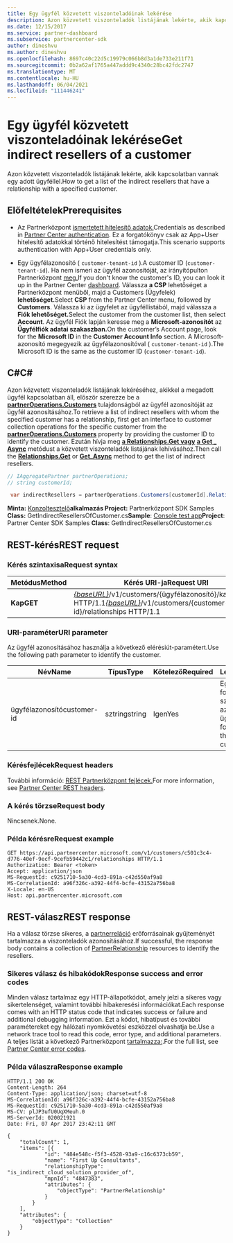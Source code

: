 ```yaml
---
title: Egy ügyfél közvetett viszonteladóinak lekérése
description: Azon közvetett viszonteladók listájának lekérte, akik kapcsolatban vannak egy adott ügyféllel.
ms.date: 12/15/2017
ms.service: partner-dashboard
ms.subservice: partnercenter-sdk
author: dineshvu
ms.author: dineshvu
ms.openlocfilehash: 8697c40c22d5c19979c066b8d3a1de733e211f71
ms.sourcegitcommit: 0b2a62af1765a447addd9c4340c28bc42fdc2747
ms.translationtype: MT
ms.contentlocale: hu-HU
ms.lasthandoff: 06/04/2021
ms.locfileid: "111446241"
---
```

# <a name="get-indirect-resellers-of-a-customer"></a><span data-ttu-id="4df64-103">Egy ügyfél közvetett viszonteladóinak lekérése</span><span class="sxs-lookup"><span data-stu-id="4df64-103">Get indirect resellers of a customer</span></span>

<span data-ttu-id="4df64-104">Azon közvetett viszonteladók listájának lekérte, akik kapcsolatban vannak egy adott ügyféllel.</span><span class="sxs-lookup"><span data-stu-id="4df64-104">How to get a list of the indirect resellers that have a relationship with a specified customer.</span></span>

## <a name="prerequisites"></a><span data-ttu-id="4df64-105">Előfeltételek</span><span class="sxs-lookup"><span data-stu-id="4df64-105">Prerequisites</span></span>

- <span data-ttu-id="4df64-106">Az Partnerközpont [ismertetett hitelesítő adatok.](partner-center-authentication.md)</span><span class="sxs-lookup"><span data-stu-id="4df64-106">Credentials as described in [Partner Center authentication](partner-center-authentication.md).</span></span> <span data-ttu-id="4df64-107">Ez a forgatókönyv csak az App+User hitelesítő adatokkal történő hitelesítést támogatja.</span><span class="sxs-lookup"><span data-stu-id="4df64-107">This scenario supports authentication with App+User credentials only.</span></span>

- <span data-ttu-id="4df64-108">Egy ügyfélazonosító ( `customer-tenant-id` ).</span><span class="sxs-lookup"><span data-stu-id="4df64-108">A customer ID (`customer-tenant-id`).</span></span> <span data-ttu-id="4df64-109">Ha nem ismeri az ügyfél azonosítóját, az irányítópulton Partnerközpont [meg.](https://partner.microsoft.com/dashboard)</span><span class="sxs-lookup"><span data-stu-id="4df64-109">If you don't know the customer's ID, you can look it up in the Partner Center [dashboard](https://partner.microsoft.com/dashboard).</span></span> <span data-ttu-id="4df64-110">Válassza **a CSP** lehetőséget a Partnerközpont menüből, majd a Customers (Ügyfelek) **lehetőséget.**</span><span class="sxs-lookup"><span data-stu-id="4df64-110">Select **CSP** from the Partner Center menu, followed by **Customers**.</span></span> <span data-ttu-id="4df64-111">Válassza ki az ügyfelet az ügyféllistából, majd válassza a **Fiók lehetőséget.**</span><span class="sxs-lookup"><span data-stu-id="4df64-111">Select the customer from the customer list, then select **Account**.</span></span> <span data-ttu-id="4df64-112">Az ügyfél Fiók lapján keresse meg a **Microsoft-azonosítót** az **Ügyfélfiók adatai szakaszban.**</span><span class="sxs-lookup"><span data-stu-id="4df64-112">On the customer’s Account page, look for the **Microsoft ID** in the **Customer Account Info** section.</span></span> <span data-ttu-id="4df64-113">A Microsoft-azonosító megegyezik az ügyfélazonosítóval ( `customer-tenant-id` ).</span><span class="sxs-lookup"><span data-stu-id="4df64-113">The Microsoft ID is the same as the customer ID  (`customer-tenant-id`).</span></span>

## <a name="c"></a><span data-ttu-id="4df64-114">C\#</span><span class="sxs-lookup"><span data-stu-id="4df64-114">C\#</span></span>

<span data-ttu-id="4df64-115">Azon közvetett viszonteladók listájának lekéréséhez, akikkel a megadott ügyfél kapcsolatban áll, először szerezze be a [**partnerOperations.Customers**](/dotnet/api/microsoft.store.partnercenter.ipartner.relationships) tulajdonságból az ügyfél azonosítóját az ügyfél azonosításához.</span><span class="sxs-lookup"><span data-stu-id="4df64-115">To retrieve a list of indirect resellers with whom the specified customer has a relationship, first get an interface to customer collection operations for the specific customer from the [**partnerOperations.Customers**](/dotnet/api/microsoft.store.partnercenter.ipartner.relationships) property by providing the customer ID to identify the customer.</span></span> <span data-ttu-id="4df64-116">Ezután hívja meg [**a Relationships.Get vagy**](/dotnet/api/microsoft.store.partnercenter.relationships.icustomerrelationshipcollection.get) [**a Get \_ Async**](/dotnet/api/microsoft.store.partnercenter.relationships.icustomerrelationshipcollection.getasync) metódust a közvetett viszonteladók listájának lehívásához.</span><span class="sxs-lookup"><span data-stu-id="4df64-116">Then call the [**Relationships.Get**](/dotnet/api/microsoft.store.partnercenter.relationships.icustomerrelationshipcollection.get) or [**Get\_Async**](/dotnet/api/microsoft.store.partnercenter.relationships.icustomerrelationshipcollection.getasync) method to get the list of indirect resellers.</span></span>

``` csharp
// IAggregatePartner partnerOperations;
// string customerId;

 var indirectResellers = partnerOperations.Customers[customerId].Relationships.Get();
```

<span data-ttu-id="4df64-117">**Minta:** [Konzoltesztelő](console-test-app.md)**alkalmazás Project:** Partnerközpont SDK Samples **Class:** GetIndirectResellersOfCustomer.cs</span><span class="sxs-lookup"><span data-stu-id="4df64-117">**Sample**: [Console test app](console-test-app.md)**Project**: Partner Center SDK Samples **Class**: GetIndirectResellersOfCustomer.cs</span></span>

## <a name="rest-request"></a><span data-ttu-id="4df64-118">REST-kérés</span><span class="sxs-lookup"><span data-stu-id="4df64-118">REST request</span></span>

### <a name="request-syntax"></a><span data-ttu-id="4df64-119">Kérés szintaxisa</span><span class="sxs-lookup"><span data-stu-id="4df64-119">Request syntax</span></span>

| <span data-ttu-id="4df64-120">Metódus</span><span class="sxs-lookup"><span data-stu-id="4df64-120">Method</span></span>  | <span data-ttu-id="4df64-121">Kérés URI-ja</span><span class="sxs-lookup"><span data-stu-id="4df64-121">Request URI</span></span>                                                                                   |
|---------|-----------------------------------------------------------------------------------------------|
| <span data-ttu-id="4df64-122">**Kap**</span><span class="sxs-lookup"><span data-stu-id="4df64-122">**GET**</span></span> | <span data-ttu-id="4df64-123">[*{baseURL}*](partner-center-rest-urls.md)/v1/customers/{ügyfélazonosító}/kapcsolatok HTTP/1.1</span><span class="sxs-lookup"><span data-stu-id="4df64-123">[*{baseURL}*](partner-center-rest-urls.md)/v1/customers/{customer-id}/relationships HTTP/1.1</span></span> |

### <a name="uri-parameter"></a><span data-ttu-id="4df64-124">URI-paraméter</span><span class="sxs-lookup"><span data-stu-id="4df64-124">URI parameter</span></span>

<span data-ttu-id="4df64-125">Az ügyfél azonosításához használja a következő elérésiút-paramétert.</span><span class="sxs-lookup"><span data-stu-id="4df64-125">Use the following path parameter to identify the customer.</span></span>

| <span data-ttu-id="4df64-126">Név</span><span class="sxs-lookup"><span data-stu-id="4df64-126">Name</span></span>        | <span data-ttu-id="4df64-127">Típus</span><span class="sxs-lookup"><span data-stu-id="4df64-127">Type</span></span>   | <span data-ttu-id="4df64-128">Kötelező</span><span class="sxs-lookup"><span data-stu-id="4df64-128">Required</span></span> | <span data-ttu-id="4df64-129">Leírás</span><span class="sxs-lookup"><span data-stu-id="4df64-129">Description</span></span>                                           |
|-------------|--------|----------|-------------------------------------------------------|
| <span data-ttu-id="4df64-130">ügyfélazonosító</span><span class="sxs-lookup"><span data-stu-id="4df64-130">customer-id</span></span> | <span data-ttu-id="4df64-131">sztring</span><span class="sxs-lookup"><span data-stu-id="4df64-131">string</span></span> | <span data-ttu-id="4df64-132">Igen</span><span class="sxs-lookup"><span data-stu-id="4df64-132">Yes</span></span>      | <span data-ttu-id="4df64-133">Egy GUID formátumú sztring, amely azonosítja az ügyfelet.</span><span class="sxs-lookup"><span data-stu-id="4df64-133">A GUID formatted string that identifies the customer.</span></span> |

### <a name="request-headers"></a><span data-ttu-id="4df64-134">Kérésfejlécek</span><span class="sxs-lookup"><span data-stu-id="4df64-134">Request headers</span></span>

<span data-ttu-id="4df64-135">További információ: [REST Partnerközpont fejlécek.](headers.md)</span><span class="sxs-lookup"><span data-stu-id="4df64-135">For more information, see [Partner Center REST headers](headers.md).</span></span>

### <a name="request-body"></a><span data-ttu-id="4df64-136">A kérés törzse</span><span class="sxs-lookup"><span data-stu-id="4df64-136">Request body</span></span>

<span data-ttu-id="4df64-137">Nincsenek.</span><span class="sxs-lookup"><span data-stu-id="4df64-137">None.</span></span>

### <a name="request-example"></a><span data-ttu-id="4df64-138">Példa kérésre</span><span class="sxs-lookup"><span data-stu-id="4df64-138">Request example</span></span>

```http
GET https://api.partnercenter.microsoft.com/v1/customers/c501c3c4-d776-40ef-9ecf-9cefb59442c1/relationships HTTP/1.1
Authorization: Bearer <token>
Accept: application/json
MS-RequestId: c9251710-5a30-4cd3-891a-c42d550af9a8
MS-CorrelationId: a96f326c-a392-44f4-bcfe-43152a756ba8
X-Locale: en-US
Host: api.partnercenter.microsoft.com
```

## <a name="rest-response"></a><span data-ttu-id="4df64-139">REST-válasz</span><span class="sxs-lookup"><span data-stu-id="4df64-139">REST response</span></span>

<span data-ttu-id="4df64-140">Ha a válasz törzse sikeres, a [partnerreláció](relationships-resources.md) erőforrásainak gyűjteményét tartalmazza a viszonteladók azonosításához.</span><span class="sxs-lookup"><span data-stu-id="4df64-140">If successful, the response body contains a collection of [PartnerRelationship](relationships-resources.md) resources to identify the resellers.</span></span>

### <a name="response-success-and-error-codes"></a><span data-ttu-id="4df64-141">Sikeres válasz és hibakódok</span><span class="sxs-lookup"><span data-stu-id="4df64-141">Response success and error codes</span></span>

<span data-ttu-id="4df64-142">Minden válasz tartalmaz egy HTTP-állapotkódot, amely jelzi a sikeres vagy sikertelenséget, valamint további hibakeresési információkat.</span><span class="sxs-lookup"><span data-stu-id="4df64-142">Each response comes with an HTTP status code that indicates success or failure and additional debugging information.</span></span> <span data-ttu-id="4df64-143">Ezt a kódot, hibatípust és további paramétereket egy hálózati nyomkövetési eszközzel olvashatja be.</span><span class="sxs-lookup"><span data-stu-id="4df64-143">Use a network trace tool to read this code, error type, and additional parameters.</span></span> <span data-ttu-id="4df64-144">A teljes listát a következő Partnerközpont [tartalmazza:](error-codes.md).</span><span class="sxs-lookup"><span data-stu-id="4df64-144">For the full list, see [Partner Center error codes](error-codes.md).</span></span>

### <a name="response-example"></a><span data-ttu-id="4df64-145">Példa válaszra</span><span class="sxs-lookup"><span data-stu-id="4df64-145">Response example</span></span>

```http
HTTP/1.1 200 OK
Content-Length: 264
Content-Type: application/json; charset=utf-8
MS-CorrelationId: a96f326c-a392-44f4-bcfe-43152a756ba8
MS-RequestId: c9251710-5a30-4cd3-891a-c42d550af9a8
MS-CV: plJP3ufU0UqXMeuh.0
MS-ServerId: 020021921
Date: Fri, 07 Apr 2017 23:42:11 GMT

{
    "totalCount": 1,
    "items": [{
            "id": "484e548c-f5f3-4528-93a9-c16c6373cb59",
            "name": "First Up Consultants",
            "relationshipType": "is_indirect_cloud_solution_provider_of",
            "mpnId": "4847383",
            "attributes": {
                "objectType": "PartnerRelationship"
            }
        }
    ],
    "attributes": {
        "objectType": "Collection"
    }
}
```
